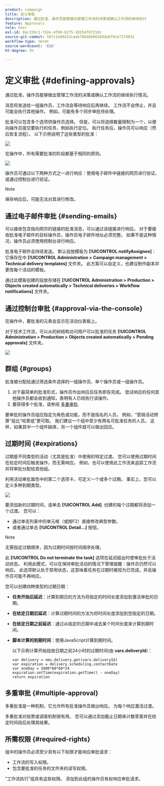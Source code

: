 ```yaml
---
product: campaign
title: 定义审批
description: 通过批准，操作员能够做出管理工作流的决策或确认工作流的继续执行
feature: Approvals
role: User
exl-id: 8ac159c1-fd2e-4fb9-8275-18154f6f210c
source-git-commit: 567c2e84433caab708ddb9026dda6f9cb717d032
workflow-type: tm+mt
source-wordcount: '826'
ht-degree: 3%

---
```


# 定义审批 {#defining-approvals}



通过批准，操作员能够做出管理工作流的决策或确认工作流的继续执行情况。

消息将发送给一组操作员，工作流会等待响应后再继续。 工作流不会停止，并且可能会执行其他操作。 例如，可能有多个同步审批待处理。

批准可以包含多个选项供操作员选择。 但是，可以将选择数量限制为一个，以便向操作员提交要执行的任务，例如执行定位。 执行任务后，操作员可以响应（然后恢复流程）。 以下示例说明了这些类型的批准：

![](assets/validation-1.png)

在操作中，所有需要批准的阶段都基于相同的原则。

![](assets/validation-1-in-op.png)

操作员可通过以下两种方式之一进行响应：使用电子邮件中链接的网页进行验证，或通过控制台进行验证。

>[!NOTE]
>
>保存响应后，可能无法对其进行修改。

## 通过电子邮件审批 {#sending-emails}

可以接收包含指向网页的链接的批准消息，可以通过该链接进行响应。 对于要接收批准电子邮件的目标操作员，操作员电子邮件地址必须完整。 如果不是这种情况，操作员必须使用控制台进行响应。

批准电子邮件会持续发送。 默认投放模板为 **[!UICONTROL notifyAssignee]**：它保存在中 **[!UICONTROL Administration > Campaign management > Technical delivery templates]** 文件夹。 此方案可以自定义，也建议制作副本并更改每个活动的模板。

通过此模板创建的投放存储在 **[!UICONTROL Administration > Production > Objects created automatically > Technical deliveries > Workflow notifications]** 文件夹。

## 通过控制台审批 {#approval-via-the-console}

在操作中，要批准的元素会显示在活动仪表板上。

对于技术工作流，可以从的树结构访问用户可以批准的任务 **[!UICONTROL Administration > Production > Objects created automatically > Pending approvals]** 文件夹。

![](assets/validation-node.png)

## 群组 {#groups}

批准被分配给通过筛选条件选择的一组操作员、单个操作员或一组操作员。

1. 对于最简单的批准形式，操作员作出响应后任务即告完成。 尝试响应的任何其他操作员都会收到通知，表明有人已经执行该操作。
1. 要获得多个批准，请参阅 [多重审批](#multiple-approval).

要审批的操作员组应指定为角色或功能，而不是指名的人员。 例如，“营销活动预算”组比“哈里组”更可取。 我们建议一个组中至少有两名可批准任务的人员。 这样，如果其中一个组件缺席，另一个组件就可以做出回应。

## 过期时间 {#expirations}

过期是不同类型的活动（尤其是批准）中使用的特定过渡。 您可以使用过期时间在给定时间后触发操作，而无需响应。 例如，也可以使用此工作流来追踪工作流并将审批分配给其他组。

利用活动审批属性中的第二个选项卡，可定义一个或多个过期。 事实上，您可以定义多种到期类型。

![](assets/expiration.png)

要添加新的过期时间，请单击 **[!UICONTROL Add]**. 创建的每个过期都将添加一个过渡。 您可以：

* 通过单击列表中的单元格（或按F2）直接修改典型参数。
* 或者通过单击 **[!UICONTROL Detail...]** 按钮。

>[!NOTE]
>
>无需指定过期顺序，因为过期时间按时间顺序处理。

此 **[!UICONTROL Do not terminate the task]** 选项在延迟超出时使审批处于活动状态。 利用此模式，可以在保持审批活动的情况下管理提醒：操作员仍然可以响应。 此选项默认处于禁用状态，这意味着任务在过期时被视为已完成，并且操作员可能不再响应。

您可以创建四种类型的过期日期：

* **任务开始后延迟**：计算到期日的方法为将指定的时间长度添加到激活审批的日期。
* **在给定日期后延迟**：计算过期时间的方法为将时间长度添加到您指定的日期。
* **在给定日期之前延迟**：通过从指定的日期中减去某个时间长度来计算到期时间。
* **脚本计算的到期时间**：使用JavaScript计算到期时间。

  以下示例计算开始投放日期之前24小时的过期时间(由 **vars.deliveryId**)：

  ```
  var delivery = nms.delivery.get(vars.deliveryId)
  var expiration = delivery.scheduling.contactDate
  var oneDay = 1000*60*60*24
  expiration.setTime(expiration.getTime() - oneDay)
  return expiration
  ```

## 多重审批 {#multiple-approval}

多重批准是一种机制，它允许所有批准操作员做出响应。 为每个响应激活过渡。

多重批准对投票或调查机制很有用。 您可以通过添加截止日期来计数答案并在给定时间段后处理其结果。

## 所需权限 {#required-rights}

组中的操作员必须至少具有以下权限才能响应审批请求：

* 工作流的写入权限。
* 包含要批准的任务的文件夹的读写权限。

“工作流执行”组具有这些权限。 添加到此组的操作员有权响应审批请求。
